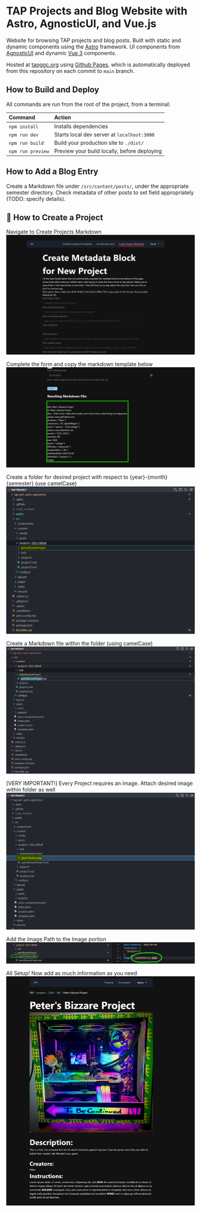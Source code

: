 
# TAP Projects and Blog Website with Astro, AgnosticUI, and Vue.js

Website for browsing TAP projects and blog posts. Built with static and dynamic components using the [Astro](https://astro.build/) framework. UI components from [AgnosticUI](https://agnosticui.com/) and dynamic [Vue 3](https://vuejs.org/) components.

Hosted at [tapggc.org](https://tapggc.org) using [Github Pages](https://pages.github.com), which is automatically deployed from this repository on each commit to `main` branch.

## How to Build and Deploy

All commands are run from the root of the project, from a terminal:

| Command           | Action                                       |
|:----------------  |:-------------------------------------------- |
| `npm install`     | Installs dependencies                        |
| `npm run dev`     | Starts local dev server at `localhost:3000`  |
| `npm run build`   | Build your production site to `./dist/`      |
| `npm run preview` | Preview your build locally, before deploying |

## How to Add a Blog Entry

Create a Markdown file under `/src/content/posts/`, under the appropriate semester directory. Check metadata of other posts to set field appropriately (TODO: specify details).

## 👀 How to Create a Project

Navigate to Create Projects Markdown
![Project Markdownpage](./README_photo/CreateMarkdownPage.png)

Complete the form and copy the markdown template below
![Markdown Template](./README_photo/mdtemplate.png)

Create a folder for desired project with respect to {year}-{month}{semester} (use camelCase)
![Create Directory](./README_photo/mkdirProject.png)

Create a Markdown file within the folder (using camelCase)
![Create Markdown File](./README_photo/createMDfile.png)

[VERY IMPORTANT!] Every Project requires an image. Attach desired image within folder as well
![Add Image ](./README_photo/addImg.png)

Add the Image Path to the Image portion
![Add Image Path](./README_photo/imgPath.png)

All Setup! Now add as much information as you need
![Complete MD](./README_photo/completeMD.png)
